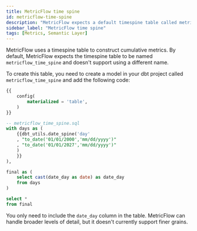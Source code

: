 ```yaml
---
title: MetricFlow time spine
id: metricflow-time-spine
description: "MetricFlow expects a default timespine table called metricflow_time_spine"
sidebar_label: "MetricFlow time spine"
tags: [Metrics, Semantic Layer]
---
```


MetricFlow uses a timespine table to construct cumulative metrics. By default, MetricFlow expects the timespine table to be named `metricflow_time_spine` and doesn't support using a different name.

To create this table, you need to create a model in your dbt project called `metricflow_time_spine` and add the following code:

```sql
{{
    config(
        materialized = 'table',
    )
}}

-- metricflow_time_spine.sql
with days as (
    {{dbt_utils.date_spine('day'
    , "to_date('01/01/2000','mm/dd/yyyy')"
    , "to_date('01/01/2027','mm/dd/yyyy')"
    )
    }}
),

final as (
    select cast(date_day as date) as date_day
    from days
)

select *
from final
```

You only need to include the `date_day` column in the table. MetricFlow can handle broader levels of detail, but it doesn't currently support finer grains.
